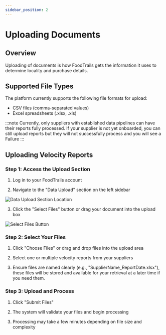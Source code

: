 ```yaml
---
sidebar_position: 2
---
```


# Uploading Documents

## Overview

Uploading of documents is how FoodTrails gets the information it uses to determine locality and purchase details.

## Supported File Types

The platform currently supports the following file formats for upload:

- CSV files (comma-separated values)
- Excel spreadsheets (.xlsx, .xls)

:::note
Currently, only suppliers with established data pipelines can have their reports fully processed. If your supplier is not yet onboarded, you can still upload reports but they will not successfully process and you will see a Failure
:::

## Uploading Velocity Reports

### Step 1: Access the Upload Section

1. Log in to your FoodTrails account

2. Navigate to the "Data Upload" section on the left sidebar

![Data Upload Section Location](/img/DataUploadDirection.png)

3. Click the "Select Files" button or drag your document into the upload box

![Select Files Button](/img/SelectFiles.png)

### Step 2: Select Your Files

1. Click "Choose Files" or drag and drop files into the upload area

2. Select one or multiple velocity reports from your suppliers

3. Ensure files are named clearly (e.g., "SupplierName_ReportDate.xlsx"), these files will be stored and available for your retrieval at a later time if you need them.

### Step 3: Upload and Process

1. Click "Submit Files"

2. The system will validate your files and begin processing

3. Processing may take a few minutes depending on file size and complexity